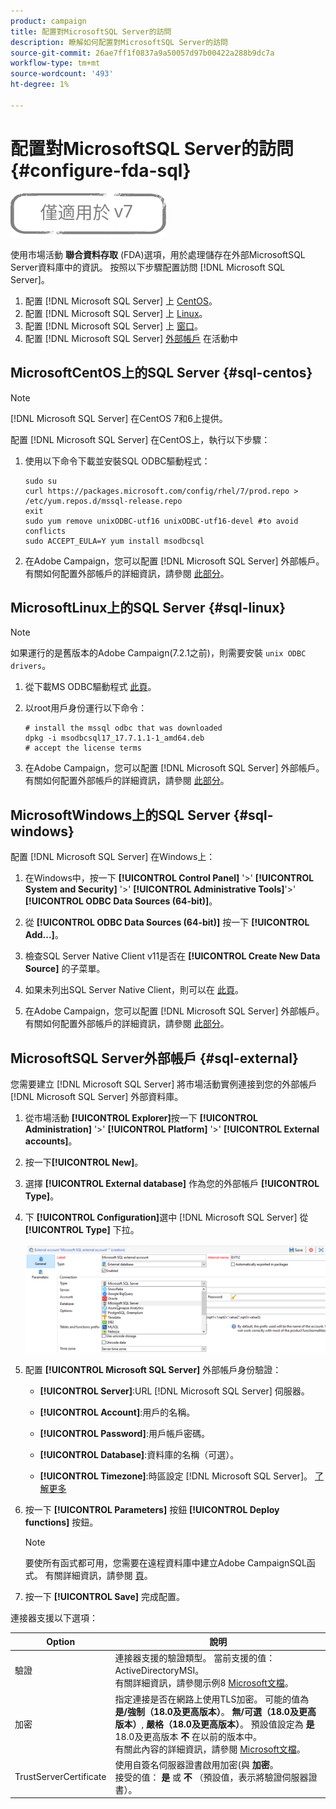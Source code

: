 ```yaml
---
product: campaign
title: 配置對MicrosoftSQL Server的訪問
description: 瞭解如何配置對MicrosoftSQL Server的訪問
source-git-commit: 26ae7ff1f0837a9a50057d97b00422a288b9dc7a
workflow-type: tm+mt
source-wordcount: '493'
ht-degree: 1%

---
```


# 配置對MicrosoftSQL Server的訪問 {#configure-fda-sql}

![](../../assets/v7-only.svg)

使用市場活動 **聯合資料存取** (FDA)選項，用於處理儲存在外部MicrosoftSQL Server資料庫中的資訊。 按照以下步驟配置訪問 [!DNL Microsoft SQL Server]。

1. 配置 [!DNL Microsoft SQL Server] 上 [CentOS](#sql-centos)。
1. 配置 [!DNL Microsoft SQL Server] 上 [Linux](#sql-linux)。
1. 配置 [!DNL Microsoft SQL Server] 上 [窗口](#sql-windows)。
1. 配置 [!DNL Microsoft SQL Server] [外部帳戶](#sql-external) 在活動中

## MicrosoftCentOS上的SQL Server {#sql-centos}

>[!NOTE]
>
> [!DNL Microsoft SQL Server] 在CentOS 7和6上提供。

配置 [!DNL Microsoft SQL Server] 在CentOS上，執行以下步驟：

1. 使用以下命令下載並安裝SQL ODBC驅動程式：

   ```
   sudo su
   curl https://packages.microsoft.com/config/rhel/7/prod.repo > /etc/yum.repos.d/mssql-release.repo
   exit
   sudo yum remove unixODBC-utf16 unixODBC-utf16-devel #to avoid conflicts
   sudo ACCEPT_EULA=Y yum install msodbcsql
   ```

1. 在Adobe Campaign，您可以配置 [!DNL Microsoft SQL Server] 外部帳戶。 有關如何配置外部帳戶的詳細資訊，請參閱 [此部分](#sql-external)。

## MicrosoftLinux上的SQL Server {#sql-linux}

>[!NOTE]
>
> 如果運行的是舊版本的Adobe Campaign(7.2.1之前)，則需要安裝 `unix ODBC drivers`。

1. 從下載MS ODBC驅動程式 [此頁](https://packages.microsoft.com/ubuntu/16.04/prod/pool/main/m/msodbcsql17/)。

1. 以root用戶身份運行以下命令：

   ```
   # install the mssql odbc that was downloaded
   dpkg -i msodbcsql17_17.7.1.1-1_amd64.deb
   # accept the license terms
   ```

1. 在Adobe Campaign，您可以配置 [!DNL Microsoft SQL Server] 外部帳戶。 有關如何配置外部帳戶的詳細資訊，請參閱 [此部分](#sql-external)。

## MicrosoftWindows上的SQL Server {#sql-windows}

配置 [!DNL Microsoft SQL Server] 在Windows上：

1. 在Windows中，按一下 **[!UICONTROL Control Panel]** &#39;>&#39; **[!UICONTROL System and Security]** &#39;>&#39; **[!UICONTROL Administrative Tools]**&#39;>&#39; **[!UICONTROL ODBC Data Sources (64-bit)]**。

1. 從 **[!UICONTROL ODBC Data Sources (64-bit)]** 按一下 **[!UICONTROL Add...]**。

1. 檢查SQL Server Native Client v11是否在 **[!UICONTROL Create New Data Source]** 的子菜單。

1. 如果未列出SQL Server Native Client，則可以在 [此頁](https://www.microsoft.com/en-my/download/details.aspx?id=36434)。

1. 在Adobe Campaign，您可以配置 [!DNL Microsoft SQL Server] 外部帳戶。 有關如何配置外部帳戶的詳細資訊，請參閱 [此部分](#sql-external)。

## MicrosoftSQL Server外部帳戶 {#sql-external}

您需要建立 [!DNL Microsoft SQL Server] 將市場活動實例連接到您的外部帳戶 [!DNL Microsoft SQL Server] 外部資料庫。

1. 從市場活動 **[!UICONTROL Explorer]**&#x200B;按一下 **[!UICONTROL Administration]** &#39;>&#39; **[!UICONTROL Platform]** &#39;>&#39; **[!UICONTROL External accounts]**。

1. 按一下&#x200B;**[!UICONTROL New]**。

1. 選擇 **[!UICONTROL External database]** 作為您的外部帳戶 **[!UICONTROL Type]**。

1. 下 **[!UICONTROL Configuration]**&#x200B;選中 [!DNL Microsoft SQL Server] 從 **[!UICONTROL Type]** 下拉。

   ![](assets/sql.png)

1. 配置 **[!UICONTROL Microsoft SQL Server]** 外部帳戶身份驗證：

   * **[!UICONTROL Server]**:URL [!DNL Microsoft SQL Server] 伺服器。

   * **[!UICONTROL Account]**:用戶的名稱。

   * **[!UICONTROL Password]**:用戶帳戶密碼。

   * **[!UICONTROL Database]**:資料庫的名稱（可選）。

   * **[!UICONTROL Timezone]**:時區設定 [!DNL Microsoft SQL Server]。 [了解更多](https://docs.microsoft.com/en-us/sql/t-sql/functions/current-timezone-transact-sql?view=sql-server-ver15)

1. 按一下 **[!UICONTROL Parameters]** 按鈕 **[!UICONTROL Deploy functions]** 按鈕。

   >[!NOTE]
   >
   >要使所有函式都可用，您需要在遠程資料庫中建立Adobe CampaignSQL函式。 有關詳細資訊，請參閱 [頁](../../configuration/using/adding-additional-sql-functions.md)。

1. 按一下 **[!UICONTROL Save]** 完成配置。

連接器支援以下選項：

| Option | 說明 |
|---|---|
| 驗證 | 連接器支援的驗證類型。 當前支援的值：ActiveDirectoryMSI。 <br> 有關詳細資訊，請參閱示例8 [Microsoft文檔](https://docs.microsoft.com/en-us/sql/connect/odbc/using-azure-active-directory?view=sql-server-ver15#example-connection-strings)。 |
| 加密 | 指定連接是否在網路上使用TLS加密。 可能的值為 **是/強制（18.0及更高版本）**。 **無/可選（18.0及更高版本）**, **嚴格（18.0及更高版本）**。 預設值設定為 **是** 18.0及更高版本 **不** 在以前的版本中。 <br>有關此內容的詳細資訊，請參閱 [Microsoft文檔](https://docs.microsoft.com/en-us/sql/connect/odbc/dsn-connection-string-attribute?view=azure-sqldw-latest#encrypt)。 |
| TrustServerCertificate | 使用自簽名伺服器證書啟用加密(與 **加密**。 <br>接受的值： **是** 或 **不** （預設值，表示將驗證伺服器證書）。 |

